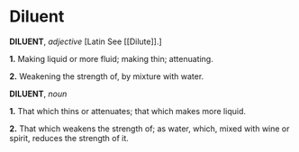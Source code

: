 # Diluent

**DILUENT**, _adjective_ \[Latin See [[Dilute]].\]

**1.** Making liquid or more fluid; making thin; attenuating.

**2.** Weakening the strength of, by mixture with water.

**DILUENT**, _noun_

**1.** That which thins or attenuates; that which makes more liquid.

**2.** That which weakens the strength of; as water, which, mixed with wine or spirit, reduces the strength of it.